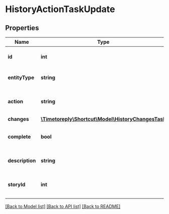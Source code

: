 # HistoryActionTaskUpdate

## Properties
Name | Type | Description | Notes
------------ | ------------- | ------------- | -------------
**id** | **int** | The ID of the entity referenced. | 
**entityType** | **string** | The type of entity referenced. | 
**action** | **string** | The action of the entity referenced. | 
**changes** | [**\Timetoreply\Shortcut\Model\HistoryChangesTask**](HistoryChangesTask.md) |  | 
**complete** | **bool** | Whether or not the Task is complete. | [optional] 
**description** | **string** | The description of the Task. | 
**storyId** | **int** | The Story ID that contains the Task. | 

[[Back to Model list]](../../README.md#documentation-for-models) [[Back to API list]](../../README.md#documentation-for-api-endpoints) [[Back to README]](../../README.md)

